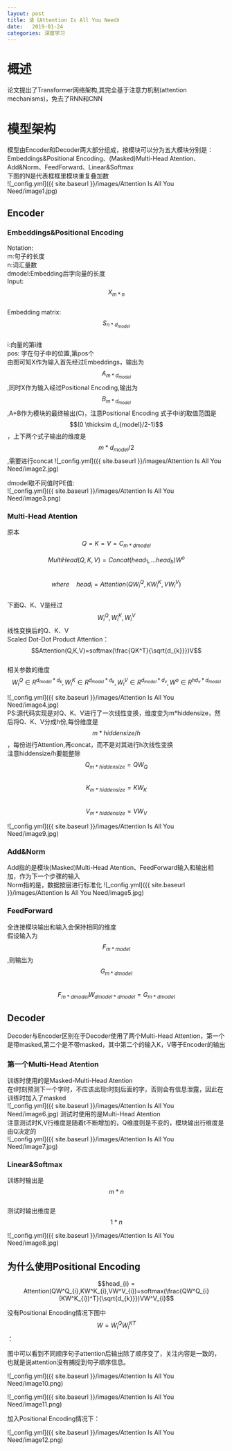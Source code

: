 ```yaml
---
layout: post
title: 读《Attention Is All You Need》
date:   2019-01-24
categories: 深度学习
---
```

# 概述
论文提出了Transformer网络架构,其完全基于注意力机制(attention mechanisms)，免去了RNN和CNN

# 模型架构
模型由Encoder和Decoder两大部分组成，按模块可以分为五大模块分别是：Embeddings&Positional Encoding、(Masked)Multi-Head Atention、Add&Norm、FeedForward、Linear&Softmax  
下图的N是代表框框里模块重复叠加数  
![_config.yml]({{ site.baseurl }}/images/Attention Is All You Need/image1.jpg)
## Encoder
### Embeddings&Positional Encoding
Notation:  
m:句子的长度  
n:词汇量数  
dmodel:Embedding后字向量的长度  
Input: $$X_{m*n}$$  
Embedding matrix: $$S_{n*d_{model}}$$  
i:向量的第i维  
pos: 字在句子中的位置,第pos个  
由图可知X作为输入首先经过Embeddings，输出为$$A_{m*d_{model}}$$,同时X作为输入经过Positional Encoding,输出为$$B_{m*d_{model}}$$,A+B作为模块的最终输出(C)，注意Positional Encoding 式子中i的取值范围是$$(0 \thicksim d_{model}/2-1)$$，上下两个式子输出的维度是$$m*d_{model}/2$$,需要进行concat
![_config.yml]({{ site.baseurl }}/images/Attention Is All You Need/image2.jpg)  

dmodel取不同值时PE值:  
![_config.yml]({{ site.baseurl }}/images/Attention Is All You Need/image3.png) 

###  Multi-Head Atention
原本$$Q=K=V=C_{m*dmodel}$$  

$$MultiHead(Q,K,V) = Concat(head_{1},...head_{h})W^{o}$$  
$$where\quad head_{i} = Attention(QW^Q_{i},KW^K_{i},VW^V_{i})$$  
下面Q、K、V是经过$$W^Q_{i},W^K_{i},W^V_{i}$$线性变换后的Q、K、V  
Scaled Dot-Dot Product Attention：  
$$Attention(Q,K,V)=softmax(\frac{QK^T}{\sqrt{d_{k}}})V$$  
相关参数的维度$$W^Q_{i}\in R^{d_{model}*d_{k}},W^K_{i}\in R^{d_{model}*d_{k}},W^V_{i}\in R^{d_{model}*d_{v}},W^{o}\in R^{hd_{v}*d_{model}}$$

![_config.yml]({{ site.baseurl }}/images/Attention Is All You Need/image4.jpg)  
PS:源代码实现是对Q、K、V进行了一次线性变换，维度变为m*hiddensize，然后将Q、K、V分成h份,每份维度是$$m*hiddensize/h$$，每份进行Attention,再concat，而不是对其进行h次线性变换  
注意hiddensize/h要能整除  
$$Q_{m*hiddensize}=QW_{Q}$$  
$$K_{m*hiddensize}=KW_{K}$$  
$$V_{m*hiddensize}=VW_{V}$$  

![_config.yml]({{ site.baseurl }}/images/Attention Is All You Need/image9.jpg) 


###  Add&Norm  
Add指的是模块(Masked)Multi-Head Atention、FeedForward输入和输出相加，作为下一个步骤的输入  
Norm指的是，数据按层进行标准化
![_config.yml]({{ site.baseurl }}/images/Attention Is All You Need/image5.jpg)  
###  FeedForward
全连接模块输出和输入会保持相同的维度   
假设输入为$$F_{m*model}$$,则输出为$$G_{m*dmodel}$$  
$$F_{m*dmodel}W_{dmodel*dmodel}=G_{m*dmodel}$$
##  Decoder
Decoder与Encoder区别在于Decoder使用了两个Multi-Head Attention，第一个是带masked,第二个是不带masked，其中第二个的输入K，V等于Encoder的输出
###  第一个Multi-Head Atention
训练时使用的是Masked-Multi-Head Atention  
在t时刻预测下一个字时，不应该出现t时刻后面的字，否则会有信息泄露，因此在训练时加入了masked  
![_config.yml]({{ site.baseurl }}/images/Attention Is All You Need/image6.jpg) 
测试时使用的是Multi-Head Atention  
注意测试时K,V行维度是随着t不断增加的，Q维度则是不变的，模块输出行维度是由Q决定的  
![_config.yml]({{ site.baseurl }}/images/Attention Is All You Need/image7.jpg) 
###  Linear&Softmax 
训练时输出是$$m*n$$    
测试时输出维度是$$1*n$$    

![_config.yml]({{ site.baseurl }}/images/Attention Is All You Need/image8.jpg) 

## 为什么使用Positional Encoding  

$$head_{i} = Attention(QW^Q_{i},KW^K_{i},VW^V_{i})=softmax(\frac{QW^Q_{i}(KW^K_{i})^T}{\sqrt{d_{k}}})VW^V_{i}$$  

没有Positional Encoding情况下图中$$W=W^Q_{i}W^K_{i}^T$$： 

图中可以看到不同顺序句子attention后输出除了顺序变了，关注内容是一致的，也就是说attention没有捕捉到句子顺序信息。

![_config.yml]({{ site.baseurl }}/images/Attention Is All You Need/image10.png)  

![_config.yml]({{ site.baseurl }}/images/Attention Is All You Need/image11.png)  

加入Positional Encoding情况下：

![_config.yml]({{ site.baseurl }}/images/Attention Is All You Need/image12.png) 

